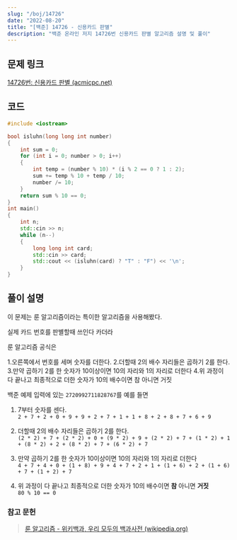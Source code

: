 ```yaml
---
slug: "/boj/14726"
date: "2022-08-20"
title: "[백준] 14726 - 신용카드 판별"
description: "백준 온라인 저지 14726번 신용카드 판별 알고리즘 설명 및 풀이"
---
```


## 문제 링크
[14726번: 신용카드 판별 (acmicpc.net)](https://www.acmicpc.net/problem/14726)

## 코드
```cpp
#include <iostream>

bool isluhn(long long int number)
{
	int sum = 0;
	for (int i = 0; number > 0; i++)
	{
		int temp = (number % 10) * (i % 2 == 0 ? 1 : 2);
		sum += temp % 10 + temp / 10;
		number /= 10;
	}
	return sum % 10 == 0;
}
int main()
{
	int n;
	std::cin >> n;
	while (n--)
	{
		long long int card;
		std::cin >> card;
		std::cout << (isluhn(card) ? "T" : "F") << '\n';
	}
}

```

## 풀이 설명


이 문제는 룬 알고리즘이라는 특이한 알고리즘을 사용해봤다.

실제 카드 번호를 판별할때 쓰인다 카더라 

 

룬 알고리즘 공식은

1.오른쪽에서 번호를 세며 숫자를 더한다.
2.더할때 2의 배수 자리들은 곱하기 2를 한다.
3.만약 곱하기 2를 한 숫자가 10이상이면 10의 자리와 1의 자리로 더한다 
4.위 과정이 다 끝나고 최종적으로 더한 숫자가 10의 배수이면 참 아니면 거짓

 

백준 예제 입력에 있는
`2720992711828767`를 예를 들면

1. 7부터 숫자를 센다.  
`2 + 7 + 2 + 0 + 9 + 9 + 2 + 7 + 1 + 1 + 8 + 2 + 8 + 7 + 6 + 9`

 

2. 더할때 2의 배수 자리들은 곱하기 2를 한다.  
`(2 * 2) + 7 + (2 * 2) + 0 + (9 * 2) + 9 + (2 * 2) + 7 + (1 * 2) + 1 + (8 * 2) + 2 + (8 * 2) + 7 + (6 * 2) + 7`


3. 만약 곱하기 2를 한 숫자가 10이상이면 10의 자리와 1의 자리로 더한다   
`4 + 7 + 4 + 0 + (1 + 8) + 9 + 4 + 7 + 2 + 1 + (1 + 6) + 2 + (1 + 6) + 7 + (1 + 2) + 7`

 

4. 위 과정이 다 끝나고 최종적으로 더한 숫자가 10의 배수이면 **참** 아니면 **거짓**  
`80 % 10 == 0`


### 참고 문헌 
> [룬 알고리즘 - 위키백과, 우리 모두의 백과사전 (wikipedia.org)](https://ko.wikipedia.org/wiki/%EB%A3%AC_%EC%95%8C%EA%B3%A0%EB%A6%AC%EC%A6%98)
